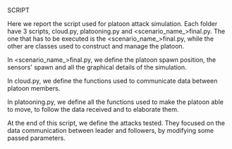 SCRIPT

Here we report the script used for platoon attack simulation.
Each folder have 3 scripts, cloud.py, platooning.py and <scenario_name_>final.py.
The one that has to be executed is the <scenario_name_>final.py, while the other are classes used to construct and manage the platoon.

In <scenario_name_>final.py, we define the platoon spawn position, the sensors' spawn and all the graphical details of the simulation.

In cloud.py, we define the functions used to communicate data between platoon members.

In platooning.py, we define all the functions used to make the platoon able to move, to follow the data received and to elaborate them.

At the end of this script, we define the attacks tested. They focused on the data communication between leader and followers, by modifying some passed parameters.
